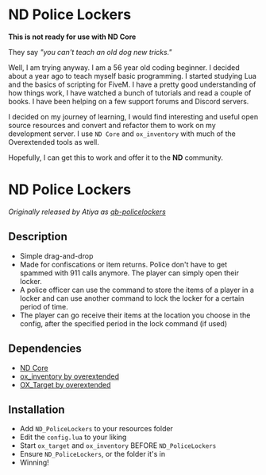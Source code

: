 # ND Police Lockers
**This is not ready for use with ND Core**

They say *"you can't teach an old dog new tricks."*

Well, I am trying anyway. I am a 56 year old coding beginner. I decided about a year ago to teach myself basic programming. I started studying Lua and the basics of scripting for FiveM. I have a pretty good understanding of how things work, I have watched a bunch of tutorials and read a couple of books. I have been helping on a few support forums and Discord servers. 

I decided on my journey of learning, I would find interesting and useful open source resources and convert and refactor them to work on my development server. I use `ND Core` and `ox_inventory` with much of the Overextended tools as well.

Hopefully, I can get this to work and offer it to the **ND** community.

# ND Police Lockers
*Originally released by Atiya as [qb-policelockers](https://github.com/MAtiyaaa)*
  
## Description
* Simple drag-and-drop
* Made for confiscations or item returns. Police don't have to get spammed with 911 calls anymore. The player can simply open their locker.
* A police officer can use the command to store the items of a player in a locker and can use another command to lock the locker for a certain period of time. 
* The player can go receive their items at the location you choose in the config, after the specified period in the lock command (if used)

## Dependencies
* [ND Core](https://github.com/nd-framework/ND_Core)
* [ox_inventory by overextended](https://github.com/overextended/ox_inventory)
* [OX_Target by overextended](https://github.com/overextended/ox_target)

## Installation
* Add `ND_PoliceLockers` to your resources folder
* Edit the `config.lua` to your liking
* Start `ox_target` and `ox_inventory` BEFORE `ND_PoliceLockers`
* Ensure `ND_PoliceLockers`, or the folder it's in
* Winning!
